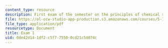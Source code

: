 ```yaml
---
content_type: resource
description: First exam of the semester on the principles of chemical science.
file: https://ol-ocw-studio-app-production.s3.amazonaws.com/courses/5-111-principles-of-chemical-science-fall-2008/0de42d141df2c5f775500cd21c54074c_Exam1_FA08.pdf
file_type: application/pdf
resourcetype: Document
title: Exam 1
uid: 0de42d14-1df2-c5f7-7550-0cd21c54074c
---
```

